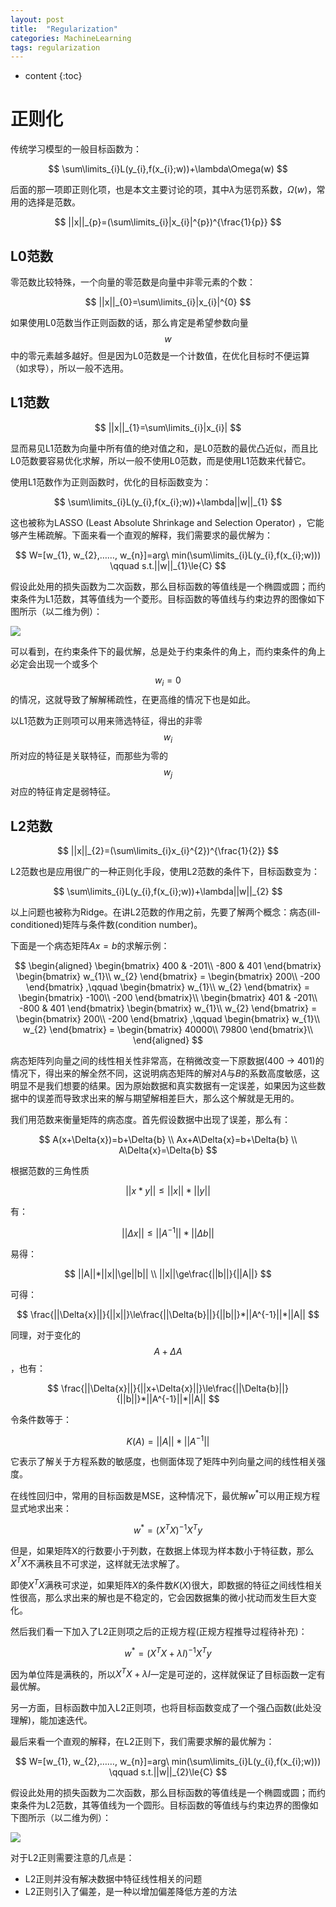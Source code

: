 ```yaml
---
layout: post
title:  "Regularization"
categories: MachineLearning
tags: regularization
---
```


* content
{:toc}

# 正则化

传统学习模型的一般目标函数为：

$$
\sum\limits_{i}L(y_{i},f(x_{i};w))+\lambda\Omega(w)
$$

后面的那一项即正则化项，也是本文主要讨论的项，其中$\lambda$为惩罚系数，$\Omega(w)$，常用的选择是范数。

$$
||x||_{p}=(\sum\limits_{i}|x_{i}|^{p})^{\frac{1}{p}}
$$

## L0范数

零范数比较特殊，一个向量的零范数是向量中非零元素的个数：

$$
||x||_{0}=\sum\limits_{i}|x_{i}|^{0}
$$

如果使用L0范数当作正则函数的话，那么肯定是希望参数向量$$w$$中的零元素越多越好。但是因为L0范数是一个计数值，在优化目标时不便运算（如求导），所以一般不选用。

## L1范数

$$
||x||_{1}=\sum\limits_{i}|x_{i}|
$$

显而易见L1范数为向量中所有值的绝对值之和，是L0范数的最优凸近似，而且比L0范数要容易优化求解，所以一般不使用L0范数，而是使用L1范数来代替它。

使用L1范数作为正则函数时，优化的目标函数变为：

$$
\sum\limits_{i}L(y_{i},f(x_{i};w))+\lambda||w||_{1}
$$

这也被称为LASSO (Least Absolute Shrinkage and Selection Operator) ，它能够产生稀疏解。下面来看一个直观的解释，我们需要求的最优解为：

$$
W=[w_{1}, w_{2},……, w_{n}]=arg\ min(\sum\limits_{i}L(y_{i},f(x_{i};w))) \qquad s.t.||w||_{1}\le{C}
$$

假设此处用的损失函数为二次函数，那么目标函数的等值线是一个椭圆或圆；而约束条件为L1范数，其等值线为一个菱形。目标函数的等值线与约束边界的图像如下图所示（以二维为例）：

![](/img/l1-ball.svg)

可以看到，在约束条件下的最优解，总是处于约束条件的角上，而约束条件的角上必定会出现一个或多个$$w_{i}=0$$的情况，这就导致了解解稀疏性，在更高维的情况下也是如此。

以L1范数为正则项可以用来筛选特征，得出的非零$$w_{i}$$所对应的特征是关联特征，而那些为零的$$w_{j}$$对应的特征肯定是弱特征。

## L2范数

$$
||x||_{2}=(\sum\limits_{i}x_{i}^{2})^{\frac{1}{2}}
$$

L2范数也是应用很广的一种正则化手段，使用L2范数的条件下，目标函数变为：

$$
\sum\limits_{i}L(y_{i},f(x_{i};w))+\lambda||w||_{2}
$$

以上问题也被称为Ridge。在讲L2范数的作用之前，先要了解两个概念：病态(ill-conditioned)矩阵与条件数(condition number)。

下面是一个病态矩阵$Ax=b$的求解示例：

$$
\begin{aligned}
    \begin{bmatrix}
        400 & -201\\
        -800 & 401
    \end{bmatrix}
    \begin{bmatrix}
        w_{1}\\
        w_{2}
    \end{bmatrix}
    =
    \begin{bmatrix}
        200\\
        -200
    \end{bmatrix}
    ,\qquad 
    \begin{bmatrix}
        w_{1}\\
        w_{2}
    \end{bmatrix}
    =
    \begin{bmatrix}
        -100\\
        -200
    \end{bmatrix}\\
    \begin{bmatrix}
        401 & -201\\
        -800 & 401
    \end{bmatrix}
    \begin{bmatrix}
        w_{1}\\
        w_{2}
    \end{bmatrix}
    =
    \begin{bmatrix}
        200\\
        -200
    \end{bmatrix}
    ,\qquad 
    \begin{bmatrix}
        w_{1}\\
        w_{2}
    \end{bmatrix}
    =
    \begin{bmatrix}
        40000\\
        79800
    \end{bmatrix}\\
\end{aligned}
$$

病态矩阵列向量之间的线性相关性非常高，在稍微改变一下原数据(400 -> 401)的情况下，得出来的解全然不同，这说明病态矩阵的解对$A$与$B$的系数高度敏感，这明显不是我们想要的结果。因为原始数据和真实数据有一定误差，如果因为这些数据中的误差而导致求出来的解与期望解相差巨大，那么这个解就是无用的。

我们用范数来衡量矩阵的病态度。首先假设数据中出现了误差，那么有：

$$
A(x+\Delta{x})=b+\Delta{b} \\
Ax+A\Delta{x}=b+\Delta{b} \\
A\Delta{x}=\Delta{b}
$$

根据范数的三角性质

$$
||x*y||\le||x||*||y||
$$

有：

$$
||\Delta{x}||\le||A^{-1}||*||\Delta{b}||
$$

易得：

$$
||A||*||x||\ge||b|| \\
||x||\ge\frac{||b||}{||A||}
$$

可得：

$$
\frac{||\Delta{x}||}{||x||}\le\frac{||\Delta{b}||}{||b||}*||A^{-1}||*||A||
$$

同理，对于变化的$$A+\Delta{A}$$，也有：

$$
\frac{||\Delta{x}||}{||x+\Delta{x}||}\le\frac{||\Delta{b}||}{||b||}*||A^{-1}||*||A||
$$

令条件数等于：

$$
K(A)=||A||*||A^{-1}||
$$

它表示了解关于方程系数的敏感度，也侧面体现了矩阵中列向量之间的线性相关强度。

在线性回归中，常用的目标函数是MSE，这种情况下，最优解$w^{*}$可以用正规方程显式地求出来：

$$
w^{*}=(X^{T}X)^{-1}X^{T}y
$$

但是，如果矩阵X的行数要小于列数，在数据上体现为样本数小于特征数，那么$X^{T}X$不满秩且不可求逆，这样就无法求解了。

即使$X^{T}X$满秩可求逆，如果矩阵$X$的条件数$K(X)$很大，即数据的特征之间线性相关性很高，那么求出来的解也是不稳定的，它会因数据集的微小扰动而发生巨大变化。

然后我们看一下加入了L2正则项之后的正规方程(正规方程推导过程待补充)：

$$
w^{*}=(X^{T}X+\lambda{I})^{-1}X^{T}y
$$

因为单位阵是满秩的，所以$X^{T}X+\lambda{I}$一定是可逆的，这样就保证了目标函数一定有最优解。

另一方面，目标函数中加入L2正则项，也将目标函数变成了一个强凸函数(此处没理解)，能加速迭代。

最后来看一个直观的解释，在L2正则下，我们需要求解的最优解为：

$$
W=[w_{1}, w_{2},……, w_{n}]=arg\ min(\sum\limits_{i}L(y_{i},f(x_{i};w))) \qquad s.t.||w||_{2}\le{C}
$$

假设此处用的损失函数为二次函数，那么目标函数的等值线是一个椭圆或圆；而约束条件为L2范数，其等值线为一个圆形。目标函数的等值线与约束边界的图像如下图所示（以二维为例）：

![](/img/l2-ball.svg)

对于L2正则需要注意的几点是：

- L2正则并没有解决数据中特征线性相关的问题
- L2正则引入了偏差，是一种以增加偏差降低方差的方法
